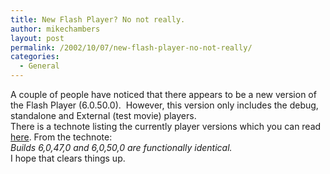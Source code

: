 ```yaml
---
title: New Flash Player? No not really.
author: mikechambers
layout: post
permalink: /2002/10/07/new-flash-player-no-not-really/
categories:
  - General
---
```



A couple of people have noticed that there appears to be a new version of the Flash Player (6.0.50.0).&nbsp; However, this version only includes the debug, standalone and External (test movie) players.  
There is a technote listing the currently player versions which you can read [here][1]. From the technote:  
*Builds 6,0,47,0 and 6,0,50,0 are functionally identical.*  
I hope that clears things up.

 [1]: http://www.macromedia.com/support/flash/releasenotes/mx/fp6_update_r50.html